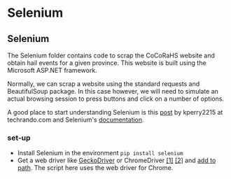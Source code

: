 # Selenium


## Selenium
The Selenium folder contains code to scrap the CoCoRaHS website and obtain hail events for a given province.
This website is built using the Microsoft ASP.NET framework.

Normally, we can scrap a website using the standard requests and BeautifulSoup package. In this case however, we will need to simulate an actual browsing session to press buttons and click on a number of options.

A good place to start understanding Selenium is this [post](https://techrando.com/2020/08/09/how-to-web-scrape-a-asp-net-web-form-using-selenium-in-python/) by kperry2215 at techrando.com and Selenium's [documentation](https://selenium-python.readthedocs.io/getting-started.html).

### set-up
- Install Selenium in the environment
`pip install selenium`
- Get a web driver like [GeckoDriver](https://github.com/mozilla/geckodriver/releases) or ChromeDriver [[1]](https://chromedriver.chromium.org/home) [[2]](https://sites.google.com/a/chromium.org/chromedriver/getting-started) and [add to path](https://www.kenst.com/2015/03/including-the-chromedriver-location-in-macos-system-path/). The script here uses the web driver for Chrome.
